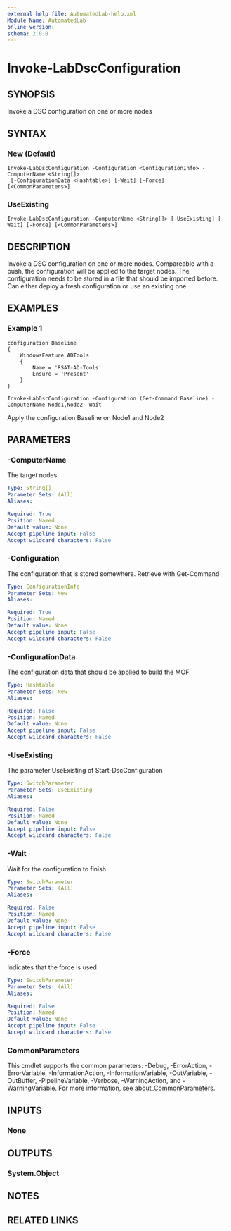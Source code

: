 ```yaml
---
external help file: AutomatedLab-help.xml
Module Name: AutomatedLab
online version:
schema: 2.0.0
---
```


# Invoke-LabDscConfiguration

## SYNOPSIS
Invoke a DSC configuration on one or more nodes

## SYNTAX

### New (Default)
```
Invoke-LabDscConfiguration -Configuration <ConfigurationInfo> -ComputerName <String[]>
 [-ConfigurationData <Hashtable>] [-Wait] [-Force] [<CommonParameters>]
```

### UseExisting
```
Invoke-LabDscConfiguration -ComputerName <String[]> [-UseExisting] [-Wait] [-Force] [<CommonParameters>]
```

## DESCRIPTION
Invoke a DSC configuration on one or more nodes.
Compareable with a push, the configuration will be applied to the target nodes.
The configuration needs to be stored in a file that should be imported before.
Can either deploy a fresh configuration or use an existing one.

## EXAMPLES

### Example 1
```
configuration Baseline
{
    WindowsFeature ADTools
    {
        Name = 'RSAT-AD-Tools'
        Ensure = 'Present'
    }
}

Invoke-LabDscConfiguration -Configuration (Get-Command Baseline) -ComputerName Node1,Node2 -Wait
```

Apply the configuration Baseline on Node1 and Node2

## PARAMETERS

### -ComputerName
The target nodes

```yaml
Type: String[]
Parameter Sets: (All)
Aliases:

Required: True
Position: Named
Default value: None
Accept pipeline input: False
Accept wildcard characters: False
```

### -Configuration
The configuration that is stored somewhere.
Retrieve with Get-Command

```yaml
Type: ConfigurationInfo
Parameter Sets: New
Aliases:

Required: True
Position: Named
Default value: None
Accept pipeline input: False
Accept wildcard characters: False
```

### -ConfigurationData
The configuration data that should be applied to build the MOF

```yaml
Type: Hashtable
Parameter Sets: New
Aliases:

Required: False
Position: Named
Default value: None
Accept pipeline input: False
Accept wildcard characters: False
```

### -UseExisting
The parameter UseExisting of Start-DscConfiguration

```yaml
Type: SwitchParameter
Parameter Sets: UseExisting
Aliases:

Required: False
Position: Named
Default value: None
Accept pipeline input: False
Accept wildcard characters: False
```

### -Wait
Wait for the configuration to finish

```yaml
Type: SwitchParameter
Parameter Sets: (All)
Aliases:

Required: False
Position: Named
Default value: None
Accept pipeline input: False
Accept wildcard characters: False
```

### -Force
Indicates that the force is used

```yaml
Type: SwitchParameter
Parameter Sets: (All)
Aliases:

Required: False
Position: Named
Default value: None
Accept pipeline input: False
Accept wildcard characters: False
```

### CommonParameters
This cmdlet supports the common parameters: -Debug, -ErrorAction, -ErrorVariable, -InformationAction, -InformationVariable, -OutVariable, -OutBuffer, -PipelineVariable, -Verbose, -WarningAction, and -WarningVariable. For more information, see [about_CommonParameters](http://go.microsoft.com/fwlink/?LinkID=113216).

## INPUTS

### None
## OUTPUTS

### System.Object
## NOTES

## RELATED LINKS
